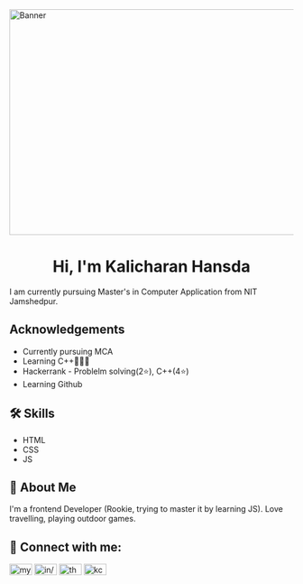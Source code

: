 <img alt="Banner" width="1000px" height="400px" src="https://img.freepik.com/free-vector/hand-drawn-web-developers_23-2148819604.jpg?w=996&t=st=1696188977~exp=1696189577~hmac=d072a6f06a45c346def41c9799a2984996953fe380e5329ca26757b5c835883b">


# <h1 align="center">Hi, I'm Kalicharan Hansda</h1>

I am currently pursuing Master's in Computer Application from NIT Jamshedpur. 


## Acknowledgements

 - Currently pursuing MCA
 - Learning C++🧑🏻‍💻
 - Hackerrank - Problelm solving(2⭐), C++(4⭐)
 - Learning Github




## 🛠 Skills
- HTML
- CSS
- JS


## 🚀 About Me
I'm a frontend Developer (Rookie, trying to master it by learning JS). Love travelling, playing outdoor games. <br>


## 🔗 Connect with me:
<a href="https://twitter.com/Mys_te_ry_" target="blank"><img align="center" src="https://raw.githubusercontent.com/rahuldkjain/github-profile-readme-generator/master/src/images/icons/Social/twitter.svg" alt="mys_te_ry" height="20" width="40" /></a>
<a href="https://www.linkedin.com/in/kalicharan-hansda-6aa180264/" target="blank"><img align="center" src="https://raw.githubusercontent.com/rahuldkjain/github-profile-readme-generator/master/src/images/icons/Social/linked-in-alt.svg" alt="in/kalicharan-hansda-6aa180264/" height="20" width="40" /></a>
<a href="https://www.instagram.com/the_mys_tery_/" target="blank"><img align="center" src="https://raw.githubusercontent.com/rahuldkjain/github-profile-readme-generator/master/src/images/icons/Social/instagram.svg" alt="the_mys_tery" height="20" width="40" /></a>
<a href="https://www.hackerrank.com/kchansda27" target="blank"><img align="center" src="https://raw.githubusercontent.com/rahuldkjain/github-profile-readme-generator/master/src/images/icons/Social/hackerrank.svg" alt="kchansda27" height="20" width="40" /></a>

